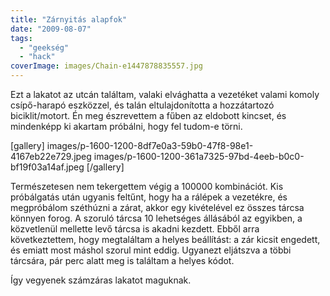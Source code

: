 ```yaml
---
title: "Zárnyitás alapfok"
date: "2009-08-07"
tags: 
  - "geekség"
  - "hack"
coverImage: images/Chain-e1447878835557.jpg
---
```


Ezt a lakatot az utcán találtam, valaki elvághatta a vezetéket valami komoly csípő-harapó eszközzel, és talán eltulajdonította a hozzátartozó biciklit/motort. Én meg észrevettem a fűben az eldobott kincset, és mindenképp ki akartam próbálni, hogy fel tudom-e törni.

[gallery]
  images/p-1600-1200-8df7e0a3-59b0-47f8-98e1-4167eb22e729.jpeg
  images/p-1600-1200-361a7325-97bd-4eeb-b0c0-bf19f03a14af.jpeg
[/gallery]

Természetesen nem tekergettem végig a 100000 kombinációt. Kis próbálgatás után ugyanis feltűnt, hogy ha a rálépek a vezetékre, és megpróbálom széthúzni a zárat, akkor egy kivételével ez összes tárcsa könnyen forog. A szoruló tárcsa 10 lehetséges állásából az egyikben, a közvetlenül mellette levő tárcsa is akadni kezdett. Ebből arra következtettem, hogy megtaláltam a helyes beállítást: a zár kicsit engedett, és emiatt most máshol szorul mint eddig. Ugyanezt eljátszva a többi tárcsára, pár perc alatt meg is találtam a helyes kódot.

Így vegyenek számzáras lakatot maguknak.
